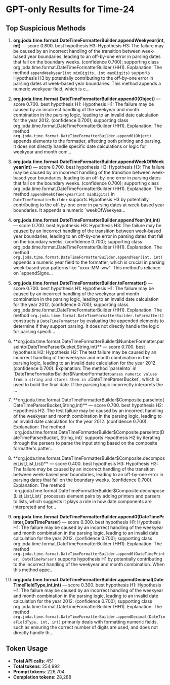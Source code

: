 # GPT-only Results for Time-24

## Top Suspicious Methods

1. **org.joda.time.format.DateTimeFormatterBuilder.appendWeekyear(int,int)** — score 0.800. best hypothesis H3: Hypothesis H3: The failure may be caused by an incorrect handling of the transition between week-based year boundaries, leading to an off-by-one error in parsing dates that fall on the boundary weeks. (confidence 0.700); supporting class org.joda.time.format.DateTimeFormatterBuilder (HH1).
    Explanation: The method `appendWeekyear(int minDigits, int maxDigits)` supports Hypothesis H3 by potentially contributing to the off-by-one error in parsing dates at week-based year boundaries. This method appends a numeric weekyear field, which is c...

2. **org.joda.time.format.DateTimeFormatterBuilder.append0(Object)** — score 0.700. best hypothesis H1: Hypothesis H1: The failure may be caused by an incorrect handling of the weekyear and month combination in the parsing logic, leading to an invalid date calculation for the year 2012. (confidence 0.700); supporting class org.joda.time.format.DateTimeFormatterBuilder (HH1).
    Explanation: The method `org.joda.time.format.DateTimeFormatterBuilder.append0(Object)` appends elements to the formatter, affecting both printing and parsing. It does not directly handle specific date calculations or logic for weekyear and month com...

3. **org.joda.time.format.DateTimeFormatterBuilder.appendWeekOfWeekyear(int)** — score 0.700. best hypothesis H3: Hypothesis H3: The failure may be caused by an incorrect handling of the transition between week-based year boundaries, leading to an off-by-one error in parsing dates that fall on the boundary weeks. (confidence 0.700); supporting class org.joda.time.format.DateTimeFormatterBuilder (HH1).
    Explanation: The method `appendWeekOfWeekyear(int minDigits)` in `DateTimeFormatterBuilder` supports Hypothesis H3 by potentially contributing to the off-by-one error in parsing dates at week-based year boundaries. It appends a numeric `weekOfWeekyea...

4. **org.joda.time.format.DateTimeFormatterBuilder.appendYear(int,int)** — score 0.700. best hypothesis H3: Hypothesis H3: The failure may be caused by an incorrect handling of the transition between week-based year boundaries, leading to an off-by-one error in parsing dates that fall on the boundary weeks. (confidence 0.700); supporting class org.joda.time.format.DateTimeFormatterBuilder (HH1).
    Explanation: The method `org.joda.time.format.DateTimeFormatterBuilder.appendYear(int, int)` appends a numeric year field to the formatter, which is crucial in parsing week-based year patterns like "xxxx-MM-ww". This method's reliance on `appendSigne...

5. **org.joda.time.format.DateTimeFormatterBuilder.toFormatter()** — score 0.700. best hypothesis H1: Hypothesis H1: The failure may be caused by an incorrect handling of the weekyear and month combination in the parsing logic, leading to an invalid date calculation for the year 2012. (confidence 0.700); supporting class org.joda.time.format.DateTimeFormatterBuilder (HH1).
    Explanation: The method `org.joda.time.format.DateTimeFormatterBuilder.toFormatter()` constructs a `DateTimeFormatter` by evaluating the appended elements to determine if they support parsing. It does not directly handle the logic for parsing specifi...

6. **org.joda.time.format.DateTimeFormatterBuilder$NumberFormatter.parseInto(DateTimeParserBucket,String,int)** — score 0.700. best hypothesis H2: Hypothesis H2: The test failure may be caused by an incorrect handling of the weekyear and month combination in the parsing logic, leading to an invalid date calculation for the year 2012. (confidence 0.700).
    Explanation: The method `parseInto` in `DateTimeFormatterBuilder$NumberFormatter` parses numeric values from a string and stores them in a `DateTimeParserBucket`, which is used to build the final date. If the parsing logic incorrectly interprets the ...

7. **org.joda.time.format.DateTimeFormatterBuilder$Composite.parseInto(DateTimeParserBucket,String,int)** — score 0.700. best hypothesis H2: Hypothesis H2: The test failure may be caused by an incorrect handling of the weekyear and month combination in the parsing logic, leading to an invalid date calculation for the year 2012. (confidence 0.700).
    Explanation: The method `org.joda.time.format.DateTimeFormatterBuilder$Composite.parseInto(DateTimeParserBucket, String, int)` supports Hypothesis H2 by iterating through the parsers to parse the input string based on the composite formatter's patter...

8. **org.joda.time.format.DateTimeFormatterBuilder$Composite.decompose(List,List,List)** — score 0.400. best hypothesis H3: Hypothesis H3: The failure may be caused by an incorrect handling of the transition between week-based year boundaries, leading to an off-by-one error in parsing dates that fall on the boundary weeks. (confidence 0.700).
    Explanation: The method `org.joda.time.format.DateTimeFormatterBuilder$Composite.decompose(List,List,List)` processes element pairs by adding printers and parsers to lists, which suggests it plays a role in how date components are interpreted and for...

9. **org.joda.time.format.DateTimeFormatterBuilder.append0(DateTimePrinter,DateTimeParser)** — score 0.300. best hypothesis H1: Hypothesis H1: The failure may be caused by an incorrect handling of the weekyear and month combination in the parsing logic, leading to an invalid date calculation for the year 2012. (confidence 0.700); supporting class org.joda.time.format.DateTimeFormatterBuilder (HH1).
    Explanation: The method `org.joda.time.format.DateTimeFormatterBuilder.append0(DateTimePrinter, DateTimeParser)` supports hypothesis H1 by potentially contributing to the incorrect handling of the weekyear and month combination. When this method appe...

10. **org.joda.time.format.DateTimeFormatterBuilder.appendDecimal(DateTimeFieldType,int,int)** — score 0.300. best hypothesis H1: Hypothesis H1: The failure may be caused by an incorrect handling of the weekyear and month combination in the parsing logic, leading to an invalid date calculation for the year 2012. (confidence 0.700); supporting class org.joda.time.format.DateTimeFormatterBuilder (HH1).
    Explanation: The method `org.joda.time.format.DateTimeFormatterBuilder.appendDecimal(DateTimeFieldType, int, int)` primarily deals with formatting numeric fields, such as ensuring the correct number of digits are used, and does not directly handle th...


## Token Usage

- **Total API calls**: 451
- **Total tokens**: 254,992
- **Prompt tokens**: 226,704
- **Completion tokens**: 28,288
